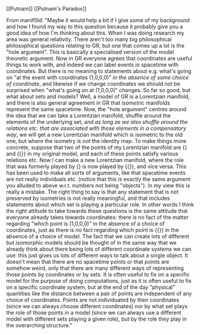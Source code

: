 [[Putnam]] [[Putnam's Paradox]]


From manif0ld:
"Maybe it would help a bit if I give some of my background and how I found my way to this question because it probably give you a good idea of how I'm thinking about this. When I was doing research my area was general relativity. There aren't too many big philosophical philosophical questions relating to GR, but one that comes up a lot is the "hole argument". This is basically a specialised version of the model theoretic argument. Now in GR everyone agrees that coordinates are useful things to work with, and indeed we can label events in spacetime with coordinates. But there is no meaning to statements about e.g. what's going on "at the event with coordinates (1,0,0,0)" _in the absence of some choice of coordinate_, and likewise if we change coordinates we should not be surprised when "what's going on at (1,0,0,0)" changes. So far so good, but what about sets and models? Well, a model of GR is a Lorentzian manifold, and there is also general agreement in GR that _isometric_ manifolds represent the same spacetime. Now, the "hole argument" centres around the idea that we can take a Lorentzian manifold, shuffle around the elements of the underlying set, and _as long as we also shuffle around the relations etc. that are associated with those elements in a compensatory way_, we will get a new Lorentzian manifold which is isometric to the old one, but where the isometry is _not_ the identity map. To make things more concrete, suppose that two of the points of my Lorentzian manifold are {} and {{}} in my original model, and each of these points satisfy various relations etc. Now I can make a new Lorentzian manifold, where the role that was formerly played by {} is now played by {{}}, and vice versa. This has been used to make all sorts of arguments, like that spacetime events are not really individuals etc. (notice that this is exactly the same argument you alluded to above w.r.t. numbers not being "objects"). In my view this is really a mistake. The right thing to say is that any statement that is not preserved by isometries is not really meaningful, and that includes statements about which set is playing a particular role. In other words I think the right attitude to take towards these questions is the same attitude that everyone already takes towards coordinates: there is no fact of the matter regarding "which point is (1,0,0,0)" in the absence of a choice of coordinates, just as there is no fact regarding which point is {{}} in the absence of a choice of model. The fact that we can create lots of different but isomorphic models should be thought of in the same way that we already think about there being lots of different coordinate systems we can use: this just gives us lots of different ways to talk about a single object. It doesn't mean that there are no spacetime points or that points are somehow weird, only that there are many different ways of representing those points by coordinates or by sets. It is often useful to fix on a specific model for the purpose of doing computations, just as it is often useful to fix on a specific coordinate system, but at the end of the day "physical" quantities like the distance between a pair of points are independent of any choice of coordinates. Points are not individuated by their coordinates (since we can always choose different coordinates) nor by what set plays the role of those points in a model (since we can always use a different model with different sets playing a given role), but by the role they play in the overarching structure."